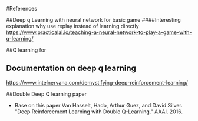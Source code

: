 #References

##Deep q Learning with neural network for basic game
####Interesting explanation why use replay instead of learning directly
https://www.practicalai.io/teaching-a-neural-network-to-play-a-game-with-q-learning/

##Q learning for 



## Documentation on deep q learning 
https://www.intelnervana.com/demystifying-deep-reinforcement-learning/

##Double Deep Q learning paper
* Base on this paper
Van Hasselt, Hado, Arthur Guez, and David Silver. "Deep Reinforcement Learning with Double Q-Learning." AAAI. 2016.

